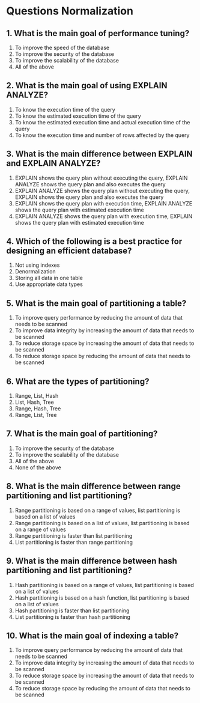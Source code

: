 # Questions Normalization
## 1. What is the main goal of performance tuning?
 1.  To improve the speed of the database
  2.  To improve the security of the database
  3.  To improve the scalability of the database
  4.  All of the above

## 2. What is the main goal of using EXPLAIN ANALYZE?
 1.  To know the execution time of the query
  2.  To know the estimated execution time of the query
  3.  To know the estimated execution time and actual execution time of the query
  4.  To know the execution time and number of rows affected by the query


## 3. What is the main difference between EXPLAIN and EXPLAIN ANALYZE?
 1.  EXPLAIN shows the query plan without executing the query, EXPLAIN ANALYZE shows the query plan and also executes the query
  2.  EXPLAIN ANALYZE shows the query plan without executing the query, EXPLAIN shows the query plan and also executes the query
  3.  EXPLAIN shows the query plan with execution time, EXPLAIN ANALYZE shows the query plan with estimated execution time
  4.  EXPLAIN ANALYZE shows the query plan with execution time, EXPLAIN shows the query plan with estimated execution time


## 4. Which of the following is a best practice for designing an efficient database?
 1.  Not using indexes
  2.  Denormalization
  3.  Storing all data in one table
  4.  Use appropriate data types


## 5. What is the main goal of partitioning a table?
 1.  To improve query performance by reducing the amount of data that needs to be scanned
  2.  To improve data integrity by increasing the amount of data that needs to be scanned
  3.  To reduce storage space by increasing the amount of data that needs to be scanned
  4.  To reduce storage space by reducing the amount of data that needs to be scanned


## 6. What are the types of partitioning?
 1.  Range, List, Hash
  2.  List, Hash, Tree
  3.  Range, Hash, Tree
  4.  Range, List, Tree


## 7. What is the main goal of partitioning?
 1.  To improve the security of the database
  2.  To improve the scalability of the database
  3.  All of the above
  4.  None of the above


## 8. What is the main difference between range partitioning and list partitioning?
 1.  Range partitioning is based on a range of values, list partitioning is based on a list of values
  2.  Range partitioning is based on a list of values, list partitioning is based on a range of values
  3.  Range partitioning is faster than list partitioning
  4.  List partitioning is faster than range partitioning


## 9. What is the main difference between hash partitioning and list partitioning?
 1.  Hash partitioning is based on a range of values, list partitioning is based on a list of values
  2.  Hash partitioning is based on a hash function, list partitioning is based on a list of values
  3.  Hash partitioning is faster than list partitioning
  4.  List partitioning is faster than hash partitioning


## 10. What is the main goal of indexing a table?
 1.  To improve query performance by reducing the amount of data that needs to be scanned
  2.  To improve data integrity by increasing the amount of data that needs to be scanned
  3.  To reduce storage space by increasing the amount of data that needs to be scanned
  4.  To reduce storage space by reducing the amount of data that needs to be scanned

